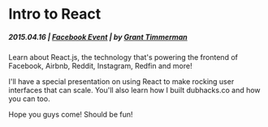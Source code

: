 # Intro to React

##### 2015.04.16  | [Facebook Event](https://www.facebook.com/events/360945337433643/) | by [Grant Timmerman](http://grant.cm/)

Learn about React.js, the technology that's powering the frontend of Facebook, Airbnb, Reddit, Instagram, Redfin and more!

I'll have a special presentation on using React to make rocking user interfaces that can scale. You'll also learn how I built dubhacks.co and how you can too.

Hope you guys come! Should be fun!
